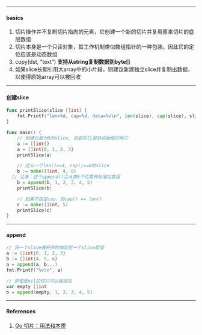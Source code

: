 

----

#### basics

1. 切片操作并不复制切片指向的元素，它创建一个新的切片并复用原来切片的底层数组
2. 切片本身是一个只读对象，其工作机制类似数组指针的一种包装。因此它的定位应该是动态数组
3. copy(dst, “text”) **支持从string复制数据到byte[]**
4. 如果slice长期引用大array中的小片段，则建议新建独立slice并复制出数据，以使得原始array可以被回收



----

#### 创建slice

```go
func printSlice(slice []int) {
	fmt.Printf("len=%d, cap=%d, data=%v\n", len(slice), cap(slice), slice)
}

func main() {
	// 创建长度为0的slice, 后面的{}是放初始值的地方
	a := []int{}
	a = []int{0, 1, 2, 3}
	printSlice(a)

	// 定义一个len()==4, cap()==8的slice
	b := make([]int, 4, 8)
  // 注意：这个append()会从第5个位置开始增加数据
	b = append(b, 1, 2, 3, 4, 5)
	printSlice(b)

	// 如果不指定cap，则cap() == len()
	c := make([]int, 5)
	printSlice(c)
}
```



----

#### append

```go
// 将一个slice展开并附加到另一个slice尾部
a := []int{0, 1, 2, 3}
b := []int{4, 5, 6}
a = append(a, b...)
fmt.Printf("%v\n", a)

// 即使是nil的切片可以被追加
var empty []int
b = append(empty, 1, 2, 3, 4, 5)
```



----

#### References

1. [Go 切片：用法和本质](https://blog.go-zh.org/go-slices-usage-and-internals)